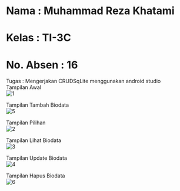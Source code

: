 # Nama      : Muhammad Reza Khatami
# Kelas     : TI-3C
# No. Absen : 16

Tugas : Mengerjakan CRUDSqLite menggunakan android studio<br />
Tampilan Awal<br />
![1](https://user-images.githubusercontent.com/90266254/196117573-c435f263-c157-4723-bd7c-80716c45b1aa.jpeg)<br />

Tampilan Tambah Biodata<br />
![5](https://user-images.githubusercontent.com/90266254/196118117-3ff62b44-1dbf-4b79-aa7d-6c7be3cf75e0.jpeg)<br />

Tampilan Pilihan<br />
![2](https://user-images.githubusercontent.com/90266254/196117670-0f01faa8-7bb1-4d9d-b85e-6659da3883fa.jpeg)<br />

Tampilan Lihat Biodata<br />
![3](https://user-images.githubusercontent.com/90266254/196117769-1e132d39-d291-4a32-915b-f4720d862b27.jpeg)<br />

Tampilan Update Biodata<br />
![4](https://user-images.githubusercontent.com/90266254/196117923-7b87b707-3888-4d44-809d-250216242721.jpeg)<br />

Tampilan Hapus Biodata<br />
![6](https://user-images.githubusercontent.com/90266254/196118168-4faf040f-8b27-4085-87dd-27368d92b8de.jpeg)
